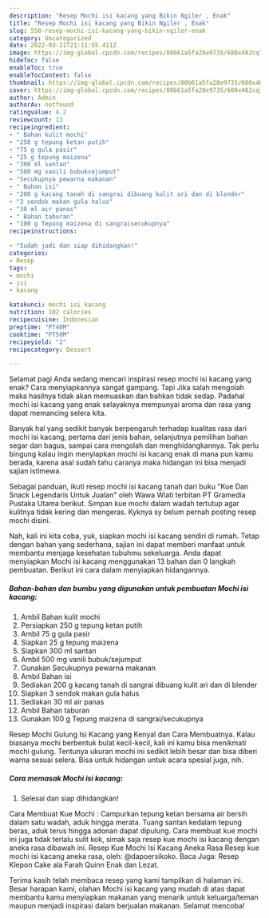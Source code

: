 ```yaml
---
description: "Resep Mochi isi kacang yang Bikin Ngiler , Enak"
title: "Resep Mochi isi kacang yang Bikin Ngiler , Enak"
slug: 558-resep-mochi-isi-kacang-yang-bikin-ngiler-enak
category: Uncategorized
date: 2022-03-21T21:11:55.411Z
image: https://img-global.cpcdn.com/recipes/80b61a5fa28e9735/680x482cq70/mochi-isi-kacang-foto-resep-utama.jpg
hideToc: false
enableToc: true
enableTocContent: false
thumbnail: https://img-global.cpcdn.com/recipes/80b61a5fa28e9735/680x482cq70/mochi-isi-kacang-foto-resep-utama.jpg
cover: https://img-global.cpcdn.com/recipes/80b61a5fa28e9735/680x482cq70/mochi-isi-kacang-foto-resep-utama.jpg
author: Admin
authorAv: notfound
ratingvalue: 4.2
reviewcount: 13
recipeingredient:
- " Bahan kulit mochi"
- "250 g tepung ketan putih"
- "75 g gula pasir"
- "25 g tepung maizena"
- "300 ml santan"
- "500 mg vanili bubuksejumput"
- "Secukupnya pewarna makanan"
- " Bahan isi"
- "200 g kacang tanah di sangrai dibuang kulit ari dan di blender"
- "3 sendok makan gula halus"
- "30 ml air panas"
- " Bahan taburan"
- "100 g Tepung maizena di sangraisecukupnya"
recipeinstructions:

- "Sudah jadi dan siap dihidangkan!"
categories:
- Resep
tags:
- mochi
- isi
- kacang

katakunci: mochi isi kacang 
nutrition: 102 calories
recipecuisine: Indonesian
preptime: "PT40M"
cooktime: "PT50M"
recipeyield: "2"
recipecategory: Dessert

---
```



Selamat pagi Anda sedang mencari inspirasi resep mochi isi kacang yang enak? Cara menyiapkannya sangat gampang. Tapi Jika salah mengolah maka hasilnya tidak akan memuaskan dan bahkan tidak sedap. Padahal mochi isi kacang yang enak selayaknya mempunyai aroma dan rasa yang dapat memancing selera kita.


Banyak hal yang sedikit banyak berpengaruh terhadap kualitas rasa dari mochi isi kacang, pertama dari jenis bahan, selanjutnya pemilihan bahan segar dan bagus, sampai cara mengolah dan menghidangkannya. Tak perlu bingung kalau ingin menyiapkan mochi isi kacang enak di mana pun kamu berada, karena asal sudah tahu caranya maka hidangan ini bisa menjadi sajian istimewa.

Sebagai panduan, ikuti resep mochi isi kacang tanah dari buku &#34;Kue Dan Snack Legendaris Untuk Jualan&#34; oleh Wawa Wiati terbitan PT Gramedia Pustaka Utama berikut. Simpan kue mochi dalam wadah tertutup agar kulitnya tidak kering dan mengeras. Kyknya sy belum pernah posting resep mochi disini.


Nah, kali ini kita coba, yuk, siapkan mochi isi kacang sendiri di rumah. Tetap dengan bahan yang sederhana, sajian ini dapat memberi manfaat untuk membantu menjaga kesehatan tubuhmu sekeluarga. Anda dapat menyiapkan Mochi isi kacang menggunakan 13 bahan dan 0 langkah pembuatan. Berikut ini cara dalam menyiapkan hidangannya.

<!--inarticleads1-->

##### Bahan-bahan dan bumbu yang digunakan untuk pembuatan Mochi isi kacang:

1. Ambil  Bahan kulit mochi
1. Persiapkan 250 g tepung ketan putih
1. Ambil 75 g gula pasir
1. Siapkan 25 g tepung maizena
1. Siapkan 300 ml santan
1. Ambil 500 mg vanili bubuk/sejumput
1. Gunakan Secukupnya pewarna makanan
1. Ambil  Bahan isi
1. Sediakan 200 g kacang tanah di sangrai dibuang kulit ari dan di blender
1. Siapkan 3 sendok makan gula halus
1. Sediakan 30 ml air panas
1. Ambil  Bahan taburan
1. Gunakan 100 g Tepung maizena di sangrai/secukupnya


Resep Mochi Gulung Isi Kacang yang Kenyal dan Cara Membuatnya. Kalau biasanya mochi berbentuk bulat kecil-kecil, kali ini kamu bisa menikmati mochi gulung. Tentunya ukuran mochi ini sedikit lebih besar dan bisa diberi warna sesuai selera. Bisa untuk hidangan untuk acara spesial juga, nih. 

<!--inarticleads2-->

##### Cara memasak Mochi isi kacang:


1. Selesai dan siap dihidangkan!

Cara Membuat Kue Mochi : Campurkan tepung ketan bersama air bersih dalam satu wadah, aduk hingga merata. Tuang santan kedalam tepung beras, aduk terus hingga adonan dapat dipulung. Cara membuat kue mochi ini juga tidak terlalu sulit kok, simak saja resep kue mochi isi kacang dengan aneka rasa dibawah ini. Resep Kue Mochi Isi Kacang Aneka Rasa Resep kue mochi isi kacang aneka rasa, oleh: @dapoersikoko. Baca Juga: Resep Klepon Cake ala Farah Quinn Enak dan Lezat. 

Terima kasih telah membaca resep yang kami tampilkan di halaman ini. Besar harapan kami, olahan Mochi isi kacang yang mudah di atas dapat membantu kamu menyiapkan makanan yang menarik untuk keluarga/teman maupun menjadi inspirasi dalam berjualan makanan. Selamat mencoba!
